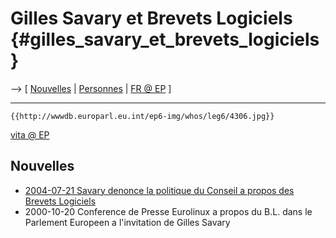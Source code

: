 # Gilles Savary et Brevets Logiciels {#gilles_savary_et_brevets_logiciels}

\--\> \[ [ Nouvelles](SwpatcninoFr "wikilink") \| [
Personnes](SwpatremnaFr "wikilink") \| [ FR @
EP](ElectResuFr0406Fr "wikilink") \]

------------------------------------------------------------------------

```{=mediawiki}
{{http://wwwdb.europarl.eu.int/ep6-img/whos/leg6/4306.jpg}}
```
[vita @
EP](http://wwwdb.europarl.eu.int/ep6/owa/whos_mep.data?ipid=0&ilg=EN&iucd=4306&ipolgrp=PSE&ictry=FR&itempl=&ireturn=&imode= "wikilink")

## Nouvelles

-   [ 2004-07-21 Savary denonce la politique du Conseil a propos des
    Brevets Logiciels](Savary040721En "wikilink")
-   2000-10-20 Conference de Presse Eurolinux a propos du B.L. dans le
    Parlement Europeen a l\'invitation de Gilles Savary
